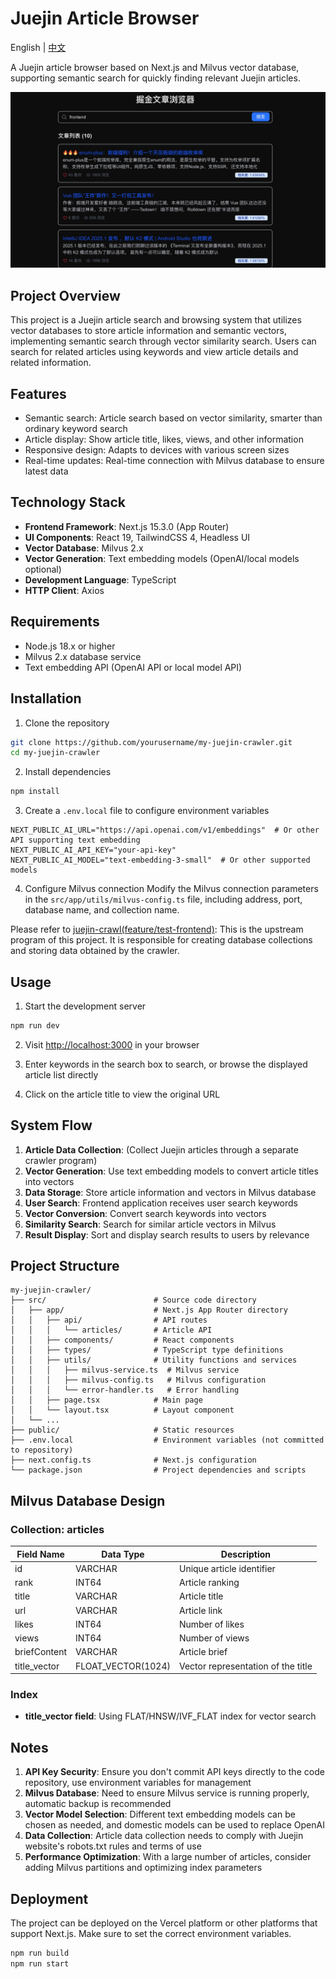 # Juejin Article Browser

English | [中文](./README_CN.md)

A Juejin article browser based on Next.js and Milvus vector database, supporting semantic search for quickly finding relevant Juejin articles.

![Project Screenshot](./screenshot.jpg)

## Project Overview

This project is a Juejin article search and browsing system that utilizes vector databases to store article information and semantic vectors, implementing semantic search through vector similarity search. Users can search for related articles using keywords and view article details and related information.

## Features

- Semantic search: Article search based on vector similarity, smarter than ordinary keyword search
- Article display: Show article title, likes, views, and other information
- Responsive design: Adapts to devices with various screen sizes
- Real-time updates: Real-time connection with Milvus database to ensure latest data

## Technology Stack

- **Frontend Framework**: Next.js 15.3.0 (App Router)
- **UI Components**: React 19, TailwindCSS 4, Headless UI
- **Vector Database**: Milvus 2.x
- **Vector Generation**: Text embedding models (OpenAI/local models optional)
- **Development Language**: TypeScript
- **HTTP Client**: Axios

## Requirements

- Node.js 18.x or higher
- Milvus 2.x database service
- Text embedding API (OpenAI API or local model API)

## Installation

1. Clone the repository
```bash
git clone https://github.com/yourusername/my-juejin-crawler.git
cd my-juejin-crawler
```

2. Install dependencies
```bash
npm install
```

3. Create a `.env.local` file to configure environment variables
```
NEXT_PUBLIC_AI_URL="https://api.openai.com/v1/embeddings"  # Or other API supporting text embedding
NEXT_PUBLIC_AI_API_KEY="your-api-key"
NEXT_PUBLIC_AI_MODEL="text-embedding-3-small"  # Or other supported models
```

4. Configure Milvus connection
Modify the Milvus connection parameters in the `src/app/utils/milvus-config.ts` file, including address, port, database name, and collection name.

Please refer to [juejin-crawl(feature/test-frontend)](https://github.com/ShirleyZmj/juejin-crawl/tree/feature/test-frontend): This is the upstream program of this project. It is responsible for creating database collections and storing data obtained by the crawler.

## Usage

1. Start the development server
```bash
npm run dev
```

2. Visit [http://localhost:3000](http://localhost:3000) in your browser

3. Enter keywords in the search box to search, or browse the displayed article list directly

4. Click on the article title to view the original URL

## System Flow

1. **Article Data Collection**: (Collect Juejin articles through a separate crawler program)
2. **Vector Generation**: Use text embedding models to convert article titles into vectors
3. **Data Storage**: Store article information and vectors in Milvus database
4. **User Search**: Frontend application receives user search keywords
5. **Vector Conversion**: Convert search keywords into vectors
6. **Similarity Search**: Search for similar article vectors in Milvus
7. **Result Display**: Sort and display search results to users by relevance

## Project Structure

```
my-juejin-crawler/
├── src/                        # Source code directory
│   ├── app/                    # Next.js App Router directory
│   │   ├── api/                # API routes
│   │   │   └── articles/       # Article API
│   │   ├── components/         # React components
│   │   ├── types/              # TypeScript type definitions
│   │   ├── utils/              # Utility functions and services
│   │   │   ├── milvus-service.ts  # Milvus service
│   │   │   ├── milvus-config.ts   # Milvus configuration
│   │   │   └── error-handler.ts   # Error handling
│   │   ├── page.tsx            # Main page
│   │   └── layout.tsx          # Layout component
│   └── ...
├── public/                     # Static resources
├── .env.local                  # Environment variables (not committed to repository)
├── next.config.ts              # Next.js configuration
└── package.json                # Project dependencies and scripts
```

## Milvus Database Design

### Collection: articles

| Field Name | Data Type | Description |
|--------|---------|------|
| id | VARCHAR | Unique article identifier |
| rank | INT64 | Article ranking |
| title | VARCHAR | Article title |
| url | VARCHAR | Article link |
| likes | INT64 | Number of likes |
| views | INT64 | Number of views |
| briefContent | VARCHAR | Article brief |
| title_vector | FLOAT_VECTOR(1024) | Vector representation of the title |

### Index

- **title_vector field**: Using FLAT/HNSW/IVF_FLAT index for vector search

## Notes

1. **API Key Security**: Ensure you don't commit API keys directly to the code repository, use environment variables for management
2. **Milvus Database**: Need to ensure Milvus service is running properly, automatic backup is recommended
3. **Vector Model Selection**: Different text embedding models can be chosen as needed, and domestic models can be used to replace OpenAI
4. **Data Collection**: Article data collection needs to comply with Juejin website's robots.txt rules and terms of use
5. **Performance Optimization**: With a large number of articles, consider adding Milvus partitions and optimizing index parameters

## Deployment

The project can be deployed on the Vercel platform or other platforms that support Next.js. Make sure to set the correct environment variables.

```bash
npm run build
npm run start
```
